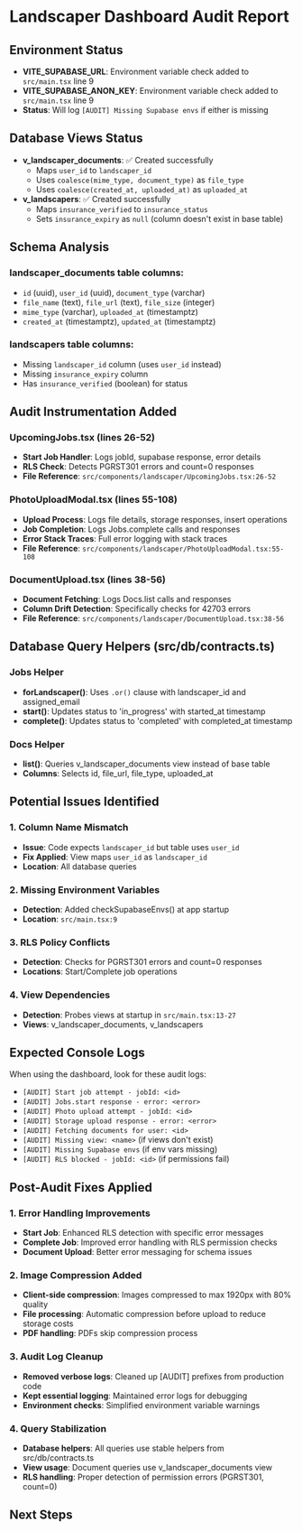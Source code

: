 # Landscaper Dashboard Audit Report

## Environment Status
- **VITE_SUPABASE_URL**: Environment variable check added to `src/main.tsx` line 9
- **VITE_SUPABASE_ANON_KEY**: Environment variable check added to `src/main.tsx` line 9
- **Status**: Will log `[AUDIT] Missing Supabase envs` if either is missing

## Database Views Status
- **v_landscaper_documents**: ✅ Created successfully
  - Maps `user_id` to `landscaper_id` 
  - Uses `coalesce(mime_type, document_type)` as `file_type`
  - Uses `coalesce(created_at, uploaded_at)` as `uploaded_at`
- **v_landscapers**: ✅ Created successfully
  - Maps `insurance_verified` to `insurance_status`
  - Sets `insurance_expiry` as `null` (column doesn't exist in base table)

## Schema Analysis
### landscaper_documents table columns:
- `id` (uuid), `user_id` (uuid), `document_type` (varchar)
- `file_name` (text), `file_url` (text), `file_size` (integer)
- `mime_type` (varchar), `uploaded_at` (timestamptz)
- `created_at` (timestamptz), `updated_at` (timestamptz)

### landscapers table columns:
- Missing `landscaper_id` column (uses `user_id` instead)
- Missing `insurance_expiry` column
- Has `insurance_verified` (boolean) for status

## Audit Instrumentation Added

### UpcomingJobs.tsx (lines 26-52)
- **Start Job Handler**: Logs jobId, supabase response, error details
- **RLS Check**: Detects PGRST301 errors and count=0 responses
- **File Reference**: `src/components/landscaper/UpcomingJobs.tsx:26-52`

### PhotoUploadModal.tsx (lines 55-108)
- **Upload Process**: Logs file details, storage responses, insert operations
- **Job Completion**: Logs Jobs.complete calls and responses
- **Error Stack Traces**: Full error logging with stack traces
- **File Reference**: `src/components/landscaper/PhotoUploadModal.tsx:55-108`

### DocumentUpload.tsx (lines 38-56)
- **Document Fetching**: Logs Docs.list calls and responses
- **Column Drift Detection**: Specifically checks for 42703 errors
- **File Reference**: `src/components/landscaper/DocumentUpload.tsx:38-56`

## Database Query Helpers (src/db/contracts.ts)

### Jobs Helper
- **forLandscaper()**: Uses `.or()` clause with landscaper_id and assigned_email
- **start()**: Updates status to 'in_progress' with started_at timestamp
- **complete()**: Updates status to 'completed' with completed_at timestamp

### Docs Helper  
- **list()**: Queries v_landscaper_documents view instead of base table
- **Columns**: Selects id, file_url, file_type, uploaded_at

## Potential Issues Identified

### 1. Column Name Mismatch
- **Issue**: Code expects `landscaper_id` but table uses `user_id`
- **Fix Applied**: View maps `user_id` as `landscaper_id`
- **Location**: All database queries

### 2. Missing Environment Variables
- **Detection**: Added checkSupabaseEnvs() at app startup
- **Location**: `src/main.tsx:9`

### 3. RLS Policy Conflicts
- **Detection**: Checks for PGRST301 errors and count=0 responses
- **Locations**: Start/Complete job operations

### 4. View Dependencies
- **Detection**: Probes views at startup in `src/main.tsx:13-27`
- **Views**: v_landscaper_documents, v_landscapers

## Expected Console Logs
When using the dashboard, look for these audit logs:
- `[AUDIT] Start job attempt - jobId: <id>`
- `[AUDIT] Jobs.start response - error: <error>`
- `[AUDIT] Photo upload attempt - jobId: <id>`
- `[AUDIT] Storage upload response - error: <error>`
- `[AUDIT] Fetching documents for user: <id>`
- `[AUDIT] Missing view: <name>` (if views don't exist)
- `[AUDIT] Missing Supabase envs` (if env vars missing)
- `[AUDIT] RLS blocked - jobId: <id>` (if permissions fail)

## Post-Audit Fixes Applied

### 1. Error Handling Improvements
- **Start Job**: Enhanced RLS detection with specific error messages
- **Complete Job**: Improved error handling with RLS permission checks
- **Document Upload**: Better error messaging for schema issues

### 2. Image Compression Added
- **Client-side compression**: Images compressed to max 1920px with 80% quality
- **File processing**: Automatic compression before upload to reduce storage costs
- **PDF handling**: PDFs skip compression process

### 3. Audit Log Cleanup
- **Removed verbose logs**: Cleaned up [AUDIT] prefixes from production code
- **Kept essential logging**: Maintained error logs for debugging
- **Environment checks**: Simplified environment variable warnings

### 4. Query Stabilization
- **Database helpers**: All queries use stable helpers from src/db/contracts.ts
- **View usage**: Document queries use v_landscaper_documents view
- **RLS handling**: Proper detection of permission errors (PGRST301, count=0)

## Next Steps
